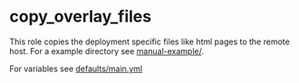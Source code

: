 # copy\_overlay\_files

This role copies the deployment specific files like html pages to the remote host.
For a example directory see [manual-example/](../../manual-example/).

For variables see [defaults/main.yml](defaults/main.yml)

